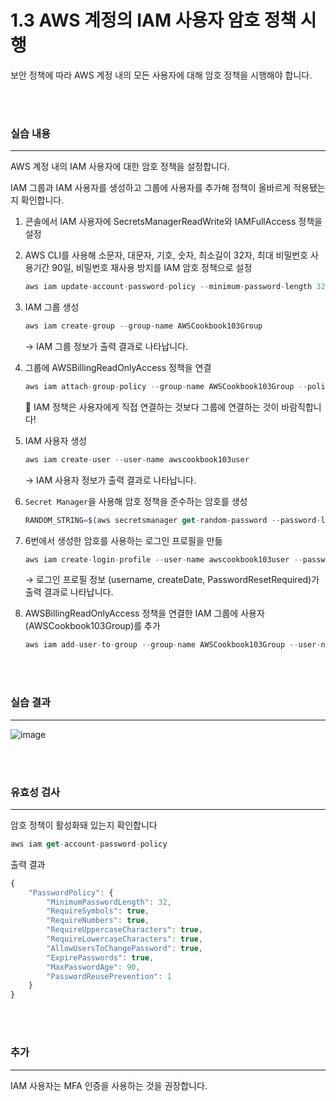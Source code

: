 # 1.3 AWS 계정의 IAM 사용자 암호 정책 시행

보안 정책에 따라 AWS 계정 내의 모든 사용자에 대해 암호 정책을 시행해야 합니다.

<br>
<br>

### 실습 내용

---

AWS 계정 내의 IAM 사용자에 대한 암호 정책을 설정합니다.

IAM 그룹과 IAM 사용자를 생성하고 그룹에 사용자를 추가해 정책이 올바르게 적용됐는지 확인합니다.

1. 콘솔에서 IAM 사용자에 SecretsManagerReadWrite와 IAMFullAccess 정책을 설정
2. AWS CLI를 사용해 소문자, 대문자, 기호, 숫자, 최소길이 32자, 최대 비밀번호 사용기간 90일, 비밀번호 재사용 방지를 IAM 암호 정책으로 설정

   ```jsx
   aws iam update-account-password-policy --minimum-password-length 32 --require-symbols --require-numbers --require-uppercase-characters --require-lowercase-characters --allow-users-to-change-password --max-password-age 90 --password-reuse-prevention 1
   ```

3. IAM 그룹 생성

   ```jsx
   aws iam create-group --group-name AWSCookbook103Group
   ```

   → IAM 그룹 정보가 출력 결과로 나타납니다.

4. 그룹에 AWSBillingReadOnlyAccess 정책을 연결

   ```jsx
   aws iam attach-group-policy --group-name AWSCookbook103Group --policy-arn arn:aws:iam::aws:policy/AWSBillingReadOnlyAccess
   ```

   📌 IAM 정책은 사용자에게 직접 연결하는 것보다 그룹에 연결하는 것이 바람직합니다!

5. IAM 사용자 생성

   ```jsx
   aws iam create-user --user-name awscookbook103user
   ```

   → IAM 사용자 정보가 출력 결과로 나타납니다.

6. `Secret Manager`을 사용해 암호 정책을 준수하는 암호를 생성

   ```jsx
   RANDOM_STRING=$(aws secretsmanager get-random-password --password-length 32 --require-each-included-type --output text --query RandomPassword)
   ```

7. 6번에서 생성한 암호를 사용하는 로그인 프로필을 만듦

   ```jsx
   aws iam create-login-profile --user-name awscookbook103user --password $RANDOM_STRING
   ```

   → 로그인 프로필 정보 (username, createDate, PasswordResetRequired)가 출력 결과로 나타납니다.

8. AWSBillingReadOnlyAccess 정책을 연결한 IAM 그룹에 사용자(AWSCookbook103Group)를 추가

   ```jsx
   aws iam add-user-to-group --group-name AWSCookbook103Group --user-name awscookbook103user
   ```

<br>
<br>

### 실습 결과

---

![image](https://user-images.githubusercontent.com/49095587/221417978-dbbb2a7b-0bed-4389-895f-042bf17dc8fd.png)

<br>
<br>

### 유효성 검사

---

암호 정책이 활성화돼 있는지 확인합니다

```jsx
aws iam get-account-password-policy
```

출력 결과

```jsx
{
    "PasswordPolicy": {
        "MinimumPasswordLength": 32,
        "RequireSymbols": true,
        "RequireNumbers": true,
        "RequireUppercaseCharacters": true,
        "RequireLowercaseCharacters": true,
        "AllowUsersToChangePassword": true,
        "ExpirePasswords": true,
        "MaxPasswordAge": 90,
        "PasswordReusePrevention": 1
    }
}
```

<br>
<br>

### 추가

---

IAM 사용자는 MFA 인증을 사용하는 것을 권장합니다.
